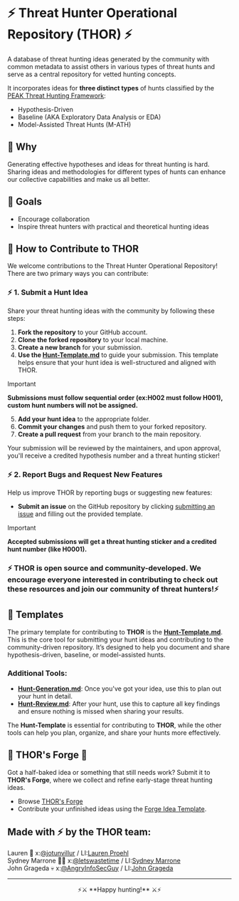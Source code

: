 # ⚡ Threat Hunter Operational Repository (THOR) ⚡

A database of threat hunting ideas generated by the community with common metadata to assist others in various types of threat hunts and serve as a central repository for vetted hunting concepts.

It incorporates ideas for **three distinct types** of hunts classified by the [PEAK Threat Hunting Framework](https://www.splunk.com/en_us/blog/security/peak-threat-hunting-framework.html):
- Hypothesis-Driven
- Baseline (AKA Exploratory Data Analysis or EDA)
- Model-Assisted Threat Hunts (M-ATH)

## 🔨 Why 
Generating effective hypotheses and ideas for threat hunting is hard. Sharing ideas and methodologies for different types of hunts can enhance our collective capabilities and make us all better.

## 🔨 Goals 
- Encourage collaboration
- Inspire threat hunters with practical and theoretical hunting ideas

## 🔨 How to Contribute to THOR 

We welcome contributions to the Threat Hunter Operational Repository! There are two primary ways you can contribute:

### ⚡ 1. Submit a Hunt Idea 
Share your threat hunting ideas with the community by following these steps:

1. **Fork the repository** to your GitHub account.
2. **Clone the forked repository** to your local machine.
3. **Create a new branch** for your submission.
4. **Use the [Hunt-Template.md](/Templates/Hunt-Template.md)** to guide your submission. This template helps ensure that your hunt idea is well-structured and aligned with THOR.

> [!IMPORTANT]
>**Submissions must follow sequential order (ex:H002 must follow H001), custom hunt numbers will not be assigned.**

5. **Add your hunt idea** to the appropriate folder.
6. **Commit your changes** and push them to your forked repository.
7. **Create a pull request** from your branch to the main repository.

Your submission will be reviewed by the maintainers, and upon approval, you'll receive a credited hypothesis number and a threat hunting sticker!

### ⚡ 2. Report Bugs and Request New Features
Help us improve THOR by reporting bugs or suggesting new features:

- **Submit an issue** on the GitHub repository by clicking [submitting an issue](https://github.com/triw0lf/THOR/issues/new/choose) and filling out the provided template.

> [!IMPORTANT]
>**Accepted submissions will get a threat hunting sticker and a credited hunt number (like H0001).**

### ⚡ **THOR is open source and community-developed. We encourage everyone interested in contributing to check out these resources and join our community of threat hunters!**⚡

## 🔨 Templates 

The primary template for contributing to **THOR** is the **[Hunt-Template.md](/Templates/Hunt-Template.md)**. This is the core tool for submitting your hunt ideas and contributing to the community-driven repository. It’s designed to help you document and share hypothesis-driven, baseline, or model-assisted hunts.

### Additional Tools:
- **[Hunt-Generation.md](/Templates/Hunt-Generation.md)**: Once you've got your idea, use this to plan out your hunt in detail.
- **[Hunt-Review.md](/Templates/Hunt-Review.md)**: After your hunt, use this to capture all key findings and ensure nothing is missed when sharing your results.

The **Hunt-Template** is essential for contributing to **THOR**, while the other tools can help you plan, organize, and share your hunts more effectively.

## 🔨 THOR's Forge 🔨
Got a half-baked idea or something that still needs work? Submit it to **THOR's Forge**, where we collect and refine early-stage threat hunting ideas.

- Browse [THOR's Forge](/Forge/)
- Contribute your unfinished ideas using the [Forge Idea Template](/Forge/Hunt-Idea-Template.md).

## Made with ⚡ by the THOR team: 
Lauren 🤠 x:[@jotunvillur](https://x.com/jotunvillur) / LI:[Lauren Proehl](https://www.linkedin.com/in/laurenproehl/)  
Sydney Marrone 🏋️‍♀️ x:[@letswastetime](https://x.com/letswastetime)  / LI:[Sydney Marrone](https://www.linkedin.com/in/sydneymarrone/)  
John Grageda :skull: x:[@AngryInfoSecGuy](https://x.com/AngryInfoSecGuy) / LI:[John Grageda](https://www.linkedin.com/in/johngrageda/)

---
<p align="center">
  ⚡⚔️ **Happy hunting!** ⚔️⚡
</p>

<!--
THOR Hypothesis Review Board Prospectus

The review board will be comprised of 5-7 individuals who will review all hypothesis submissions and vote on acceptance into the THL. 

All submissions will be piped in to a communication channel (Slack? Ugh I don’t want another one but maybe) or email to make review easy and acceptance or denial seamless. 

New versions of the THOR will be published on a monthly (quarterly?) basis and all reviews must be completed 72 hours prior to release date. Any rejection should have comments on why it is being rejected and if potential improvements can be made for acceptance. 

Unanimous acceptance of the hypothesis must be achieved by the review board for publication. 

Review board members are expected to spread the word about THOR on socials or other channels.
-->
